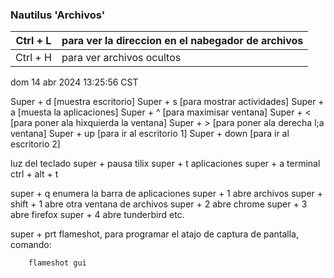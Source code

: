 ###  Nautilus 'Archivos'

| Ctrl + L | para ver la direccion en el nabegador de archivos |
| -------- | ------------------------------------------------- |
| Ctrl + H | para ver archivos ocultos                         |
dom 14 abr 2024 13:25:56 CST

Super + d   [muestra escritorio]
Super + s  [para mostrar actividades]
Super + a  [muesta la aplicaciones]
Super + ^  [para maximisar ventana]
Super + <  [para poner ala hixquierda la ventana]
Super + >  [para poner ala derecha l;a ventana]
Super + up [para ir al escritorio 1]
Super + down [para ir al escritorio 2]

luz del teclado		super + pausa 
tilix		super + t
aplicaciones 		super + a
terminal        ctrl + alt + t


super + q 		enumera la barra de aplicaciones 
super + 1 		abre archivos
super + shift + 1 	abre otra ventana de archivos
super + 2		abre chrome
super + 3		abre firefox
super + 4		abre tunderbird		etc.


super + prt         flameshot, para programar el atajo de captura de pantalla, comando:

		flameshot gui